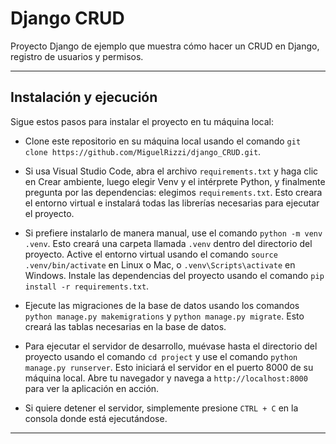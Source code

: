 # Django CRUD

Proyecto Django de ejemplo que muestra cómo hacer un CRUD en Django, registro de usuarios y permisos.

---
## Instalación y ejecución

Sigue estos pasos para instalar el proyecto en tu máquina local:

- Clone este repositorio en su máquina local usando el comando `git clone https://github.com/MiguelRizzi/django_CRUD.git`.

- Si usa Visual Studio Code, abra el archivo `requirements.txt` y haga clic en Crear ambiente, luego elegir Venv y el intérprete Python, y finalmente pregunta por las dependencias: elegimos `requirements.txt`. Esto creara el entorno virtual e instalará todas las librerías necesarias para ejecutar el proyecto.

- Si prefiere instalarlo de manera manual, use el comando `python -m venv .venv`. Esto creará una carpeta llamada `.venv` dentro del directorio del proyecto.
Active el entorno virtual usando el comando `source .venv/bin/activate` en Linux o Mac, o `.venv\Scripts\activate` en Windows.
Instale las dependencias del proyecto usando el comando `pip install -r requirements.txt`. 

- Ejecute las migraciones de la base de datos usando los comandos `python manage.py makemigrations` y `python manage.py migrate`. Esto creará las tablas necesarias en la base de datos.

- Para ejecutar el servidor de desarrollo, muévase hasta el directorio del proyecto usando el comando `cd project` y use el comando `python manage.py runserver`. Esto iniciará el servidor en el puerto 8000 de su máquina local. Abre tu navegador y navega a `http://localhost:8000` para ver la aplicación en acción.

- Si quiere detener el servidor, simplemente presione `CTRL + C` en la consola donde está ejecutándose.

---
